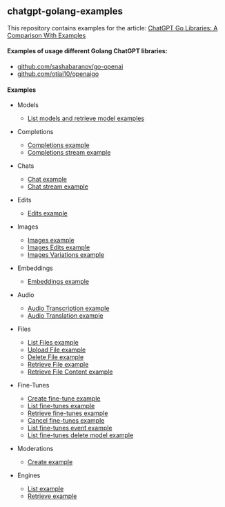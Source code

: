 ## chatgpt-golang-examples

This repository contains examples for the article: [ChatGPT Go Libraries: A Comparison With Examples](https://hackernoon.com/chatgpt-go-libraries-a-comparison-with-examples)

#### Examples of usage different Golang ChatGPT libraries:
- [github.com/sashabaranov/go-openai](https://github.com/sashabaranov/go-openai)
- [github.com/otiai10/openaigo](https://github.com/otiai10/openaigo)

#### Examples
- Models
  - [List models and retrieve model examples](https://github.com/emikhalev/chatgpt-golang-examples/blob/main/models/main.go)
- Completions
  - [Completions example](https://github.com/emikhalev/chatgpt-golang-examples/blob/main/completions/main.go)
  - [Completions stream example](https://github.com/emikhalev/chatgpt-golang-examples/blob/main/completions_stream/main.go)
    
- Chats
  - [Chat example](https://github.com/emikhalev/chatgpt-golang-examples/blob/main/chat/main.go)
  - [Chat stream example](https://github.com/emikhalev/chatgpt-golang-examples/blob/main/chat_stream/main.go)
  
- Edits
  - [Edits example](https://github.com/emikhalev/chatgpt-golang-examples/blob/main/edit/main.go)
  
- Images
  - [Images example](https://github.com/emikhalev/chatgpt-golang-examples/blob/main/images/main.go)
  - [Images Edits example](https://github.com/emikhalev/chatgpt-golang-examples/blob/main/images_edits/main.go)
  - [Images Variations example](https://github.com/emikhalev/chatgpt-golang-examples/blob/main/images_variations/main.go)

- Embeddings
  - [Embeddings example](https://github.com/emikhalev/chatgpt-golang-examples/blob/main/embeddings/main.go)

- Audio
  - [Audio Transcription example](https://github.com/emikhalev/chatgpt-golang-examples/blob/main/audio_transcription/main.go)
  - [Audio Translation example](https://github.com/emikhalev/chatgpt-golang-examples/blob/main/audio_translation/main.go)

- Files
  - [List Files example](https://github.com/emikhalev/chatgpt-golang-examples/blob/main/files_list_file/main.go)
  - [Upload File example](https://github.com/emikhalev/chatgpt-golang-examples/blob/main/files_upload_file/main.go)
  - [Delete File example](https://github.com/emikhalev/chatgpt-golang-examples/blob/main/files_delete_file/main.go)
  - [Retrieve File example](https://github.com/emikhalev/chatgpt-golang-examples/blob/main/files_retrieve_file/main.go)
  - [Retrieve File Content example](https://github.com/emikhalev/chatgpt-golang-examples/blob/main/files_retrieve_file_content/main.go)

- Fine-Tunes
  - [Create fine-tune example](https://github.com/emikhalev/chatgpt-golang-examples/blob/main/fine_tunes_create/main.go)
  - [List fine-tunes example](https://github.com/emikhalev/chatgpt-golang-examples/blob/main/fine_tunes_list/main.go)
  - [Retrieve fine-tunes example](https://github.com/emikhalev/chatgpt-golang-examples/blob/main/fine_tunes_retrieve/main.go)
  - [Cancel fine-tunes example](https://github.com/emikhalev/chatgpt-golang-examples/blob/main/fine_tunes_cancel/main.go)
  - [List fine-tunes event example](https://github.com/emikhalev/chatgpt-golang-examples/blob/main/fine_tunes_list_events/main.go)
  - [List fine-tunes delete model example](https://github.com/emikhalev/chatgpt-golang-examples/blob/main/fine_tunes_delete_model/main.go)

- Moderations
  - [Create example](https://github.com/emikhalev/chatgpt-golang-examples/blob/main/moderations_create/main.go)
    
- Engines
  - [List example](https://github.com/emikhalev/chatgpt-golang-examples/blob/main/engines_list/main.go)
  - [Retrieve example](https://github.com/emikhalev/chatgpt-golang-examples/blob/main/engines_retrieve/main.go)
  



